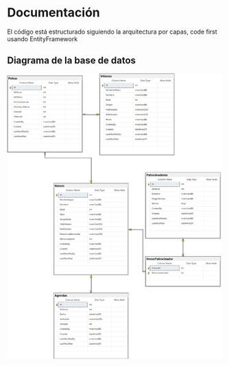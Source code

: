 # Documentación
El código está estructurado siguiendo la arquitectura por capas, code first usando EntityFramework
## Diagrama de la base de datos
![Diagrama Base de datos](Assets/ERSchema.png)
